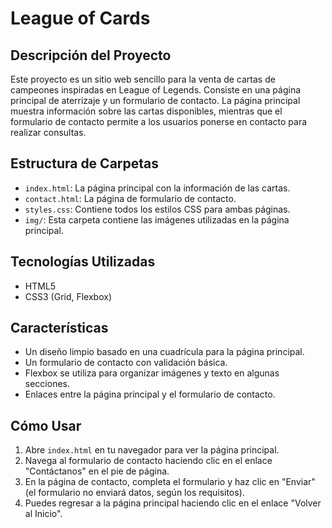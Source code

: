 # League of Cards

## Descripción del Proyecto
Este proyecto es un sitio web sencillo para la venta de cartas de campeones inspiradas en League of Legends. Consiste en una página principal de aterrizaje y un formulario de contacto. La página principal muestra información sobre las cartas disponibles, mientras que el formulario de contacto permite a los usuarios ponerse en contacto para realizar consultas.

## Estructura de Carpetas
- `index.html`: La página principal con la información de las cartas.
- `contact.html`: La página de formulario de contacto.
- `styles.css`: Contiene todos los estilos CSS para ambas páginas.
- `img/`: Esta carpeta contiene las imágenes utilizadas en la página principal.

## Tecnologías Utilizadas
- HTML5
- CSS3 (Grid, Flexbox)

## Características
- Un diseño limpio basado en una cuadrícula para la página principal.
- Un formulario de contacto con validación básica.
- Flexbox se utiliza para organizar imágenes y texto en algunas secciones.
- Enlaces entre la página principal y el formulario de contacto.

## Cómo Usar
1. Abre `index.html` en tu navegador para ver la página principal.
2. Navega al formulario de contacto haciendo clic en el enlace "Contáctanos" en el pie de página.
3. En la página de contacto, completa el formulario y haz clic en "Enviar" (el formulario no enviará datos, según los requisitos).
4. Puedes regresar a la página principal haciendo clic en el enlace "Volver al Inicio".

